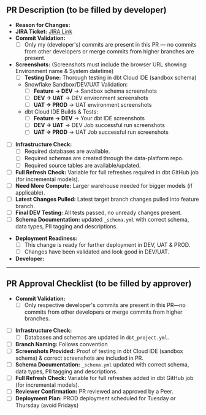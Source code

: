 ## PR Description (to be filled by developer)
- **Reason for Changes:** <!-- Briefly explain why these changes are being made -->
- **JIRA Ticket:** [JIRA Link]()
- **Commit Validation:**  
  - [ ] Only my (developer's) commits are present in this PR — no commits from other developers or merge commits from higher branches are present.  
- **Screenshots:** (Screenshots must include the browser URL showing: Environment name & System datetime)
  - [ ] **Testing Done:** Thorough testing in dbt Cloud IDE (sandbox schema)
  - Snowflake Sandbox/DEV/UAT Validation: 
    - [ ] **Feature → DEV** → Sandbox schema screenshots <!-- Attach screenshots -->
    - [ ] **DEV → UAT** → DEV environment screenshots <!-- Attach screenshots -->
    - [ ] **UAT → PROD** → UAT environment screenshots <!-- Attach screenshots -->
  - dbt Cloud IDE Builds & Tests: <!-- Attach screenshots -->
    - [ ] **Feature → DEV** → Your dbt IDE screenshots <!-- Attach screenshots -->
    - [ ] **DEV → UAT** → DEV Job successful run screenshots <!-- Attach screenshots -->
    - [ ] **UAT → PROD** → UAT Job successful run screenshots <!-- Attach screenshots -->
- [ ] **Infrastructure Check:**
  - [ ] Required databases are available.
  - [ ] Required schemas are created through the data-platform repo.
  - [ ] Required source tables are available/updated.
- [ ] **Full Refresh Check:** Variable for full refreshes required in dbt GitHub job (for incremental models).
- [ ] **Need More Compute:** Larger warehouse needed for bigger models (if applicable).
- [ ] **Latest Changes Pulled:** Latest target branch changes pulled into feature branch.
- [ ] **Final DEV Testing:** All tests passed, no unready changes present.
- [ ] **Schema Documentation:** updated `_schema.yml` with correct schema, data types, PII tagging and descriptions.
- **Deployment Readiness:**
  - [ ] This change is ready for further deployment in DEV, UAT & PROD.
  - [ ] Changes have been validated and look good in DEV/UAT.
- **Developer:** <!-- Your Name -->

---

## PR Approval Checklist (to be filled by approver)
- **Commit Validation:**  
  - [ ] Only respective developer's commits are present in this PR—no commits from other developers or merge commits from higher branches.
- [ ] **Infrastructure Check:**
  - [ ] Databases and schemas are updated in `dbt_project.yml`.
- [ ] **Branch Naming:** Follows convention
- [ ] **Screenshots Provided:** Proof of testing in dbt Cloud IDE (sandbox schema) & correct screenshots are included in PR.
- [ ] **Schema Documentation:** `_schema.yml` updated with correct schema, data types, PII tagging and descriptions.
- [ ] **Full Refresh Check:** Variable for full refreshes added in dbt GitHub job (for incremental models).
- [ ] **Reviewer Confirmation:** PR reviewed and approved by a Peer.
- [ ] **Deployment Plan:** PROD deployment scheduled for Tuesday or Thursday (avoid Fridays)
